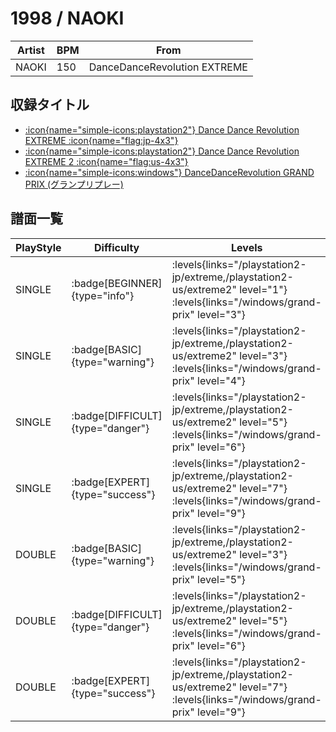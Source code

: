 # 1998 / NAOKI

|Artist|BPM|From|
|------|---|----|
|NAOKI|150|DanceDanceRevolution EXTREME|

## 収録タイトル

- [:icon{name="simple-icons:playstation2"} Dance Dance Revolution EXTREME :icon{name="flag:jp-4x3"}](/playstation2-jp/extreme)
- [:icon{name="simple-icons:playstation2"} Dance Dance Revolution EXTREME 2 :icon{name="flag:us-4x3"}](/playstation2-us/extreme2)
- [:icon{name="simple-icons:windows"} DanceDanceRevolution GRAND PRIX (グランプリプレー)](/windows/grand-prix)

## 譜面一覧

|PlayStyle|Difficulty|Levels|Notes|Movie|
|---------|----------|------|-----|-----|
|SINGLE| :badge[BEGINNER]{type="info"}| :levels{links="/playstation2-jp/extreme,/playstation2-us/extreme2" level="1"} :levels{links="/windows/grand-prix" level="3"}|119/0||
|SINGLE| :badge[BASIC]{type="warning"}| :levels{links="/playstation2-jp/extreme,/playstation2-us/extreme2" level="3"} :levels{links="/windows/grand-prix" level="4"}|177/1||
|SINGLE| :badge[DIFFICULT]{type="danger"}| :levels{links="/playstation2-jp/extreme,/playstation2-us/extreme2" level="5"} :levels{links="/windows/grand-prix" level="6"}|231/1||
|SINGLE| :badge[EXPERT]{type="success"}| :levels{links="/playstation2-jp/extreme,/playstation2-us/extreme2" level="7"} :levels{links="/windows/grand-prix" level="9"}|311/6||
|DOUBLE| :badge[BASIC]{type="warning"}| :levels{links="/playstation2-jp/extreme,/playstation2-us/extreme2" level="3"} :levels{links="/windows/grand-prix" level="5"}|180/1||
|DOUBLE| :badge[DIFFICULT]{type="danger"}| :levels{links="/playstation2-jp/extreme,/playstation2-us/extreme2" level="5"} :levels{links="/windows/grand-prix" level="6"}|235/2||
|DOUBLE| :badge[EXPERT]{type="success"}| :levels{links="/playstation2-jp/extreme,/playstation2-us/extreme2" level="7"} :levels{links="/windows/grand-prix" level="9"}|313/6||
